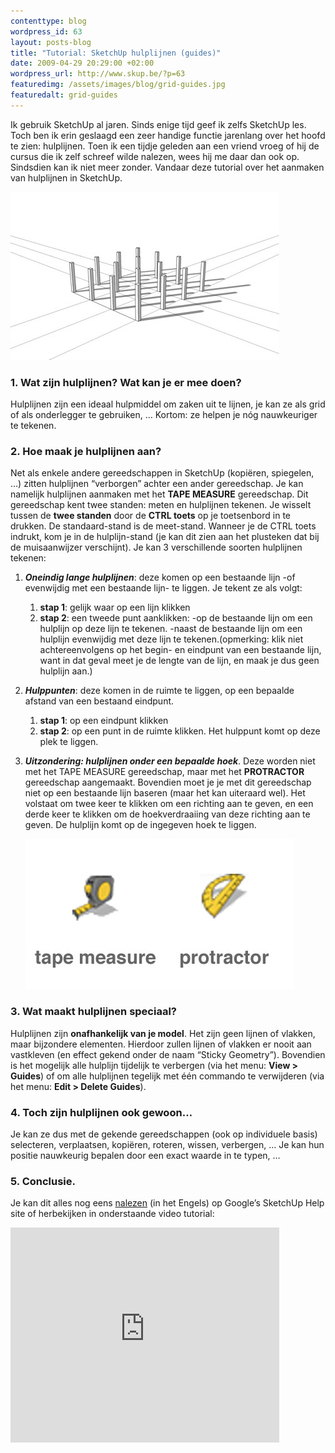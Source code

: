 ```yaml
--- 
contenttype: blog
wordpress_id: 63
layout: posts-blog
title: "Tutorial: SketchUp hulplijnen (guides)"
date: 2009-04-29 20:29:00 +02:00
wordpress_url: http://www.skup.be/?p=63
featuredimg: /assets/images/blog/grid-guides.jpg
featuredalt: grid-guides
---
```

Ik gebruik SketchUp al jaren. Sinds enige tijd geef ik zelfs SketchUp
les. Toch ben ik erin geslaagd een zeer handige functie jarenlang over
het hoofd te zien: hulplijnen. Toen ik een tijdje geleden aan een vriend
vroeg of hij de cursus die ik zelf schreef wilde nalezen, wees hij me
daar dan ook op. Sindsdien kan ik niet meer zonder. Vandaar deze
tutorial over het aanmaken van hulplijnen in SketchUp.

![grid-guides][]

### 1. Wat zijn hulplijnen? Wat kan je er mee doen?

Hulplijnen zijn een ideaal hulpmiddel om zaken uit te lijnen, je kan ze
als grid of als onderlegger te gebruiken, … Kortom: ze helpen je nóg
nauwkeuriger te tekenen.

### 2. Hoe maak je hulplijnen aan?

Net als enkele andere gereedschappen in SketchUp (kopiëren, spiegelen,
…) zitten hulplijnen “verborgen” achter een ander gereedschap. Je kan
namelijk hulplijnen aanmaken met het **TAPE MEASURE** gereedschap. Dit
gereedschap kent twee standen: meten en hulplijnen tekenen. Je wisselt
tussen de **twee standen** door de **CTRL toets** op je toetsenbord in
te drukken. De standaard-stand is de meet-stand. Wanneer je de CTRL
toets indrukt, kom je in de hulplijn-stand (je kan dit zien aan het
plusteken dat bij de muisaanwijzer verschijnt). Je kan 3 verschillende
soorten hulplijnen tekenen:

1.  ***Oneindig lange hulplijnen***: deze komen op een bestaande lijn
    -of evenwijdig met een bestaande lijn- te liggen. Je tekent ze als
    volgt:
    1.  **stap 1**: gelijk
        waar op een lijn klikken
    2.  **stap 2**: een tweede punt aanklikken: -op de bestaande lijn om een hulplijn op
        deze lijn te tekenen. -naast de bestaande lijn om een hulplijn
        evenwijdig met deze lijn te tekenen.(opmerking: klik niet
        achtereenvolgens op het begin- en eindpunt van een bestaande
        lijn, want in dat geval meet je de lengte van de lijn, en maak
        je dus geen hulplijn aan.)

2.  ***Hulppunten***: deze komen in de ruimte te liggen, op een bepaalde
    afstand van een bestaand eindpunt.
    1.  **stap 1**: op een
        eindpunt klikken
    2.  **stap 2**: op een
        punt in de ruimte klikken. Het hulppunt komt op deze plek te
        liggen.

3.  ***Uitzondering: hulplijnen onder een bepaalde hoek***. Deze worden
    niet met het TAPE MEASURE gereedschap, maar met het **PROTRACTOR**
    gereedschap aangemaakt. Bovendien moet je je met dit gereedschap
    niet op een bestaande lijn baseren (maar het kan uiteraard wel). Het
    volstaat om twee keer te klikken om een richting aan te geven, en
    een derde keer te klikken om de hoekverdraaiing van deze richting
    aan te geven. De hulplijn komt op de ingegeven hoek te liggen.
    
    ![tape\_measure-protractor][]

### 3. Wat maakt hulplijnen speciaal?

Hulplijnen zijn **onafhankelijk van je model**. Het zijn geen lijnen of
vlakken, maar bijzondere elementen. Hierdoor zullen lijnen of vlakken er
nooit aan vastkleven (en effect gekend onder de naam “Sticky Geometry”).
Bovendien is het mogelijk alle hulplijn tijdelijk te verbergen (via het
menu: **View \> Guides**)
of om alle hulplijnen tegelijk met één commando te verwijderen (via het
menu: **Edit \> Delete Guides**).

### 4. Toch zijn hulplijnen ook gewoon…

Je kan ze dus met de gekende gereedschappen (ook op individuele basis)
selecteren, verplaatsen, kopiëren, roteren, wissen, verbergen, … Je kan
hun positie nauwkeurig bepalen door een exact waarde in te typen, …

### 5. Conclusie.

Je kan dit alles nog eens [nalezen][] (in het Engels) op Google’s
SketchUp Help site of herbekijken in onderstaande video tutorial:

<object classid="clsid:d27cdb6e-ae6d-11cf-96b8-444553540000" width="430" height="344" codebase="http://download.macromedia.com/pub/shockwave/cabs/flash/swflash.cab#version=6,0,40,0"><param name="allowFullScreen" value="true" /><param name="allowscriptaccess" value="always" /><param name="src" value="http://www.youtube.com/v/9PnkmRFqTfc&amp;hl=nl&amp;fs=1" /><param name="allowfullscreen" value="true" /><embed type="application/x-shockwave-flash" width="430" height="344" src="http://www.youtube.com/v/9PnkmRFqTfc&amp;hl=nl&amp;fs=1" allowscriptaccess="always" allowfullscreen="true"></embed></object>

[nalezen]: http://sketchup.google.com/support/bin/answer.py?hl=en&answer=44291 "SketchUp Help - Guides"



[grid-guides]: /assets/images/blog/grid-guides.jpg "grid-guides"

[tape\_measure-protractor]: /assets/images/blog/tape_measure-protractor.jpg "tape_measure-protractor"